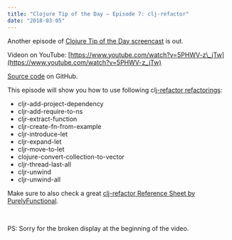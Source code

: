 ```yaml
---
title: "Clojure Tip of the Day – Episode 7: clj-refactor"
date: "2018-03-05"
---
```


Another episode of [Clojure Tip of the Day screencast](https://curiousprogrammer.net/clojure-tip-of-the-day-screencast/) is out.

Videon on YouTube: [https://www.youtube.com/watch?v=5PHWV-z\_jTw](https://www.youtube.com/watch?v=5PHWV-z_jTw)

[Source code](https://github.com/curiousprogrammer-net/clojure-tip-of-the-day/blob/master/src/clojure_tip_of_the_day/007_clj_refactor.clj#L6) on GitHub.

This episode will show you how to use following clj[\-refactor refactorings](https://github.com/clojure-emacs/clj-refactor.el/wiki):

- cljr-add-project-dependency
- cljr-add-require-to-ns
- cljr-extract-function
- cljr-create-fn-from-example
- cljr-introduce-let
- cljr-expand-let
- cljr-move-to-let
- clojure-convert-collection-to-vector
- cljr-thread-last-all
- cljr-unwind
- cljr-unwind-all

Make sure to also check a great [clj-refactor Reference Sheet by PurelyFunctional](https://purelyfunctional.tv/clojure-resource-center/).

 

PS: Sorry for the broken display at the beginning of the video.
